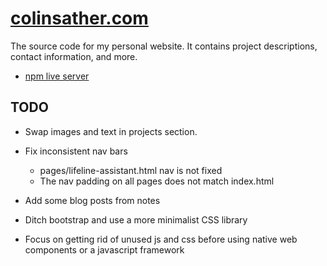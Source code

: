 # [colinsather.com](https://colinsather.com)
The source code for my personal website. It contains project descriptions, contact information, and more.

* [npm live server](https://www.npmjs.com/package/live-server)

## TODO
* Swap images and text in projects section.
* Fix inconsistent nav bars
	* pages/lifeline-assistant.html nav is not fixed
	* The nav padding on all pages does not match index.html
	
* Add some blog posts from notes
* Ditch bootstrap and use a more minimalist CSS library
* Focus on getting rid of unused js and css before using native web components or a javascript framework
